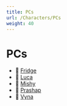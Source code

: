 ```yaml
---
title: PCs
url: /Characters/PCs
weight: 40
---
```


# PCs

- 📄 [Fridge](./Fridge)
- 📄 [Luca](./Luca)
- 📄 [Mishy](./Mishy)
- 📄 [Prashap](./Prashap)
- 📄 [Vyna](./Vyna)
